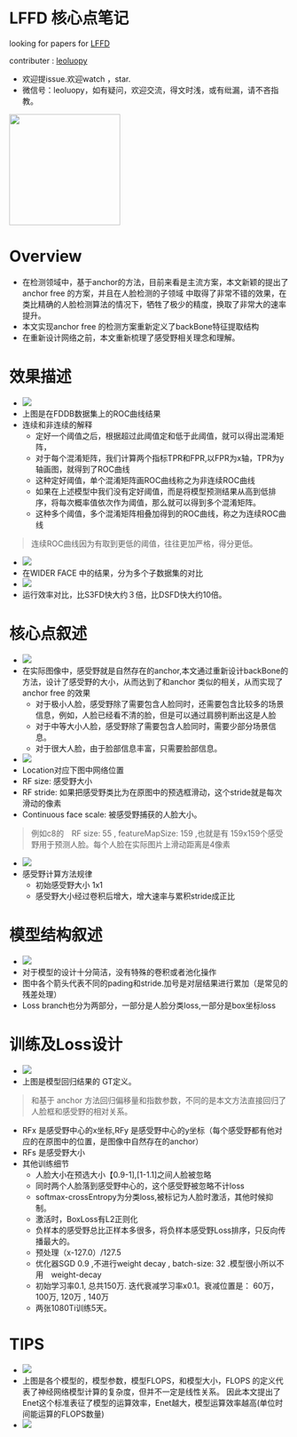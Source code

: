 

# LFFD 核心点笔记

looking for papers for [LFFD](https://arxiv.org/abs/1904.10633)

contributer : [leoluopy](https://github.com/leoluopy)

+ 欢迎提issue.欢迎watch ，star.
+ 微信号：leoluopy，如有疑问，欢迎交流，得文时浅，或有纰漏，请不吝指教。

<img width="200" height="200" src="https://github.com/leoluopy/paper_discussing/blob/master/wechat_id.jpeg"/>


# Overview
+ 在检测领域中，基于anchor的方法，目前来看是主流方案，本文新颖的提出了anchor free 的方案，并且在人脸检测的子领域
中取得了非常不错的效果，在类比精确的人脸检测算法的情况下，牺牲了极少的精度，换取了非常大的速率提升。
+ 本文实现anchor free 的检测方案重新定义了backBone特征提取结构
+ 在重新设计网络之前，本文重新梳理了感受野相关理念和理解。

# 效果描述
+ ![](./ret_FDDB.png)
+ 上图是在FDDB数据集上的ROC曲线结果
+ 连续和非连续的解释 
    + 定好一个阈值之后，根据超过此阈值定和低于此阈值，就可以得出混淆矩阵，
    + 对于每个混淆矩阵，我们计算两个指标TPR和FPR,以FPR为x轴，TPR为y轴画图，就得到了ROC曲线
    + 这种定好阈值，单个混淆矩阵画ROC曲线称之为非连续ROC曲线
    + 如果在上述模型中我们没有定好阈值，而是将模型预测结果从高到低排序，将每次概率值依次作为阈值，那么就可以得到多个混淆矩阵。
    + 这种多个阈值，多个混淆矩阵相叠加得到的ROC曲线，称之为连续ROC曲线
> 连续ROC曲线因为有取到更低的阈值，往往更加严格，得分更低。
+ ![](./ret_WIDERFACE.png)
+ 在WIDER FACE 中的结果，分为多个子数据集的对比
+ ![](./ret_runEffe.png)
+ 运行效率对比，比S3FD快大约３倍，比DSFD快大约10倍。

# 核心点叙述
+ ![](./erf.png)
+ 在实际图像中，感受野就是自然存在的anchor,本文通过重新设计backBone的方法，设计了感受野的大小，从而达到了和anchor
类似的相关，从而实现了anchor free 的效果
    + 对于极小人脸，感受野除了需要包含人脸同时，还需要包含比较多的场景信息，例如，人脸已经看不清的脸，但是可以通过肩膀判断出这是人脸
    + 对于中等大小人脸，感受野除了需要包含人脸同时，需要少部分场景信息。
    + 对于很大人脸，由于脸部信息丰富，只需要脸部信息。
+ ![](./RF_distribute.png)
+ Location对应下图中网络位置
+ RF size: 感受野大小
+ RF stride: 如果把感受野类比为在原图中的预选框滑动，这个stride就是每次滑动的像素
+ Continuous face scale: 被感受野捕获的人脸大小。
> 例如c8的　RF size: 55 , featureMapSize: 159 ,也就是有 159x159个感受野用于预测人脸。每个人脸在实际图片上滑动距离是4像素

+ ![](./RF_compute.png)
+ 感受野计算方法规律
    + 初始感受野大小 1x1
    + 感受野大小经过卷积后增大，增大速率与累积stride成正比

# 模型结构叙述
+ ![](./structure.png)
+ 对于模型的设计十分简洁，没有特殊的卷积或者池化操作
+ 图中各个箭头代表不同的pading和stride.加号是对层结果进行累加（是常见的残差处理）
+ Loss branch也分为两部分，一部分是人脸分类loss,一部分是box坐标loss

# 训练及Loss设计
+ ![](./loss.png)
+ 上图是模型回归结果的 GT定义。
> 和基于 anchor 方法回归偏移量和指数参数，不同的是本文方法直接回归了人脸框和感受野的相对关系。
+ RFx 是感受野中心的x坐标,RFy 是感受野中心的y坐标（每个感受野都有他对应的在原图中的位置，是图像中自然存在的anchor）
+ RFs 是感受野大小
+ 其他训练细节
    + 人脸大小在预选大小【0.9-1],[1-1.1]之间人脸被忽略
    + 同时两个人脸落到感受野中心的，这个感受野被忽略不计loss
    + softmax-crossEntropy为分类loss,被标记为人脸时激活，其他时候抑制。
    + 激活时，BoxLoss有L2正则化
    + 负样本的感受野总比正样本多很多，将负样本感受野Loss排序，只反向传播最大的。
    + 预处理（x-127.0）/127.5
    + 优化器SGD 0.9 ,不进行weight decay , batch-size: 32 .模型很小所以不用　weight-decay
    + 初始学习率0.1, 总共150万. 迭代衰减学习率x0.1。衰减位置是： 60万，100万, 120万 , 140万
    + 两张1080Ti训练5天。 

# TIPS
+ ![](./FLOPS.png)
+ 上图是各个模型的，模型参数，模型FLOPS，和模型大小，FLOPS 的定义代表了神经网络模型计算的复杂度，但并不一定是线性关系。
因此本文提出了Enet这个标准表征了模型的运算效率，Enet越大，模型运算效率越高(单位时间能运算的FLOPS数量)
+ ![](./EnetFlops.png)



